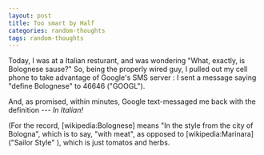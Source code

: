 ```yaml
---
layout: post
title: Too smart by Half
categories: random-thoughts
tags: random-thoughts
---
```


Today, I was at a Italian resturant, and was wondering "What, exactly, is Bolognese sause?" 
So, being the properly wired guy, I pulled out my cell phone to take advantage of Google's SMS server : I sent a message saying "define Bolognese" to 46646 ("GOOGL").

And, as promised, within minutes, Google text-messaged me back with the definition --- *In Italian!*

(For the record, [wikipedia:Bolognese] means "In the style from the city of Bologna", which is to say, "with meat", as opposed to [wikipedia:Marinara] ("Sailor Style"  ), which is just tomatos and herbs.
